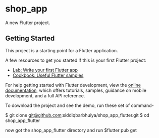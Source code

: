 # shop_app

A new Flutter project.

## Getting Started

This project is a starting point for a Flutter application.

A few resources to get you started if this is your first Flutter project:

- [Lab: Write your first Flutter app](https://docs.flutter.dev/get-started/codelab)
- [Cookbook: Useful Flutter samples](https://docs.flutter.dev/cookbook)

For help getting started with Flutter development, view the
[online documentation](https://docs.flutter.dev/), which offers tutorials,
samples, guidance on mobile development, and a full API reference.

To download the project and see the demo, run these set of command-

$ git clone git@github.com:siddiqbarbhuiya/shop_app_flutter.git
$ cd shop_app_flutter

now got the shop_app_flutter directory and run
$flutter pub get
